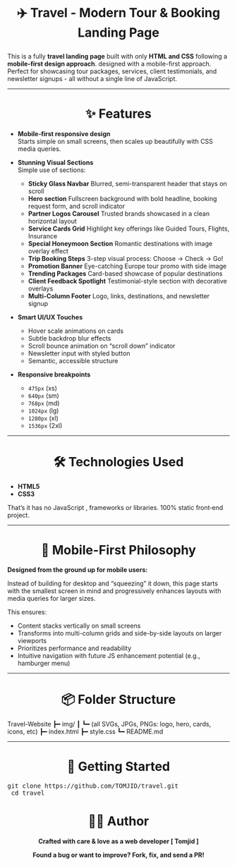 <h1 align='center'>

✈️ Travel - Modern Tour & Booking Landing Page

</h1>

This is a fully **travel landing page** built with only **HTML and CSS** following a **mobile‑first design approach**. designed with a mobile-first approach. Perfect for showcasing tour packages, services, client testimonials, and newsletter signups - all without a single line of JavaScript.

---

<div align='center'>

# ✨ Features

</div>

- **Mobile‑first responsive design**  
  Starts simple on small screens, then scales up beautifully with CSS media queries.

- **Stunning Visual Sections**  
  Simple use of sections:

  - **Sticky Glass Navbar** Blurred, semi-transparent header that stays on scroll
  - **Hero section** Fullscreen background with bold headline, booking request form, and scroll indicator
  - **Partner Logos Carousel** Trusted brands showcased in a clean horizontal layout
  - **Service Cards Grid** Highlight key offerings like Guided Tours, Flights, Insurance
  - **Special Honeymoon Section** Romantic destinations with image overlay effect
  - **Trip Booking Steps** 3-step visual process: Choose → Check → Go!
  - **Promotion Banner** Eye-catching Europe tour promo with side image
  - **Trending Packages** Card-based showcase of popular destinations
  - **Client Feedback Spotlight** Testimonial-style section with decorative overlays
  - **Multi-Column Footer** Logo, links, destinations, and newsletter signup

- **Smart UI/UX Touches**

  - Hover scale animations on cards
  - Subtle backdrop blur effects
  - Scroll bounce animation on “scroll down” indicator
  - Newsletter input with styled button
  - Semantic, accessible structure

- **Responsive breakpoints**
  - `475px` (xs)
  - `640px` (sm)
  - `768px` (md)
  - `1024px` (lg)
  - `1280px` (xl)
  - `1536px` (2xl)

---

<div align='center'>

# 🛠️ Technologies Used

</div>

- **HTML5**
- **CSS3**

That’s it has no JavaScript , frameworks or libraries. 100% static front‑end project.

---

<div align='center'>

# 📱 Mobile-First Philosophy

</div>

**Designed from the ground up for mobile users:**

Instead of building for desktop and “squeezing” it down, this page starts with the smallest screen in mind and progressively enhances layouts with media queries for larger sizes.

This ensures:

- Content stacks vertically on small screens
- Transforms into multi-column grids and side-by-side layouts on larger viewports
- Prioritizes performance and readability
- Intuitive navigation with future JS enhancement potential (e.g., hamburger menu)

---

<div align='center'>

# 📦 Folder Structure

</div>

Travel-Website
┣━ img/
┃ ┗━ (all SVGs, JPGs, PNGs: logo, hero, cards, icons, etc)
┣━ index.html
┣━ style.css
┗━ README.md

---

<div align='center'>

# 🚀 Getting Started

</div>

<pre>git clone https://github.com/TOMJID/travel.git
 cd travel  </pre>

<div align= "center">

# 👨‍💻 Author

<h4>

Crafted with care & love as a web developer [ Tomjid ]

Found a bug or want to improve? Fork, fix, and send a PR!

</h4>
</div>
